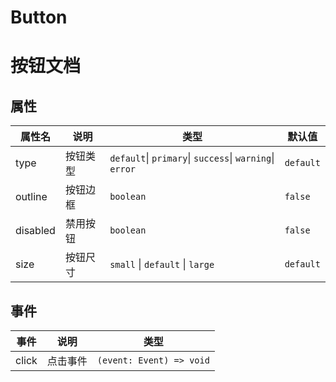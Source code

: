 # Button

<demo src="./demos/basic.vue"></demo>
<demo src="./demos/disabled.vue"></demo>
<demo src="./demos/size.vue"></demo>

# 按钮文档

## 属性

| 属性名   | 说明     | 类型                                                         | 默认值    |
| -------- | -------- | ------------------------------------------------------------ | --------- |
| type     | 按钮类型 | `default`\| `primary`\| `success`\| `warning`\| `error` | `default` |
| outline  | 按钮边框 | `boolean`                                                    | `false`   |
| disabled | 禁用按钮 | `boolean`                                                    | `false`   |
| size     | 按钮尺寸 | `small` \| `default` \| `large`                              | `default` |

## 事件

| 事件  | 说明     | 类型                     |
| ----- | -------- | ------------------------ |
| click | 点击事件 | `(event: Event) => void` |